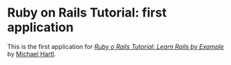# Ruby on Rails Tutorial: first application

This is the first application for [*Ruby o Rails Tutorial: Learn Rails by Example*](http://railstutorial.org)
by [Michael Hartl](http://michaelhartl.com).